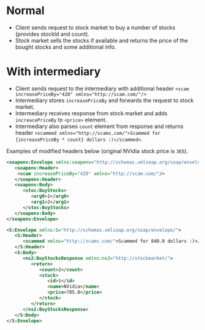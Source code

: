 # Normal
- Client sends request to stock market to buy a number of stocks (provides stockId and count).
- Stock market sells the stocks if available and returns the price of the bought stocks and some additional info.
# With intermediary
- Client sends request to the intermediary with additional header `<scam increasePriceBy="420" xmlns="http://scam.com/"/>`
- Intermediary stores `increasePriceBy` and forwards the request to stock market.
- Intermediary receives response from stock market and adds `increacePriceBy` to `<price>` element.
- Intermediary also parses `count` element from response and returns header `<scammed xmlns="http://scams.com/">Scammed for {increasePriceBy * count} dollars :)</scammed>`.

Examples of modified headers below (original NVidia stock price is `365`).

```xml
<soapenv:Envelope xmlns:soapenv="http://schemas.xmlsoap.org/soap/envelope/" xmlns:stoc="http://stockmarket/">
   <soapenv:Header>
   	<scam increasePriceBy="420" xmlns="http://scam.com/"/>
   </soapenv:Header>
   <soapenv:Body>
      <stoc:BuyStocks>
         <arg0>1</arg0>
         <arg1>2</arg1>
      </stoc:BuyStocks>
   </soapenv:Body>
</soapenv:Envelope>
```

```xml
<S:Envelope xmlns:S="http://schemas.xmlsoap.org/soap/envelope/">
   <S:Header>
      <scammed xmlns="http://scams.com/">Scammed for 840.0 dollars :)</scammed>
   </S:Header>
   <S:Body>
      <ns2:BuyStocksResponse xmlns:ns2="http://stockmarket/">
         <return>
            <count>2</count>
            <stock>
               <id>1</id>
               <name>NVidia</name>
               <price>785.0</price>
            </stock>
         </return>
      </ns2:BuyStocksResponse>
   </S:Body>
</S:Envelope>
```


